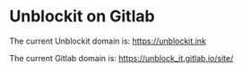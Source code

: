# Unblockit on Gitlab

The current Unblockit domain is: https://unblockit.ink

The current Gitlab domain is: https://unblock_it.gitlab.io/site/
